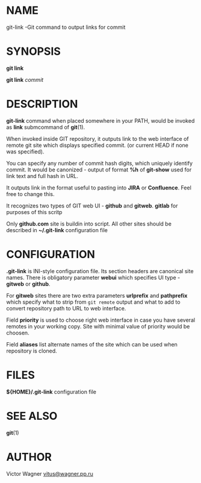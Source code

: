 NAME
====

git-link -Git command to output links for commit

SYNOPSIS
========

**git link**

**git link** _commit_

DESCRIPTION
===========

**git-link** command when placed somewhere in your PATH, would be
invoked as **link** submcommand of **git**(1).

When invoked inside GIT repository, it outputs link to the web
interface of remote git site which displays specified commit. (or
current HEAD if none was specified).

You can specify any number of commit hash digits, which uniquely
identify commit. It would be canonized - output of format **%h** of
**git-show** used for link text and full hash in URL.

It outputs link in the
format useful to pasting into **JIRA** or **Confluence**. Feel free to
change this.

It recognizes two types of GIT web UI - **github** and **gitweb**.
**gitlab** for purposes of this scritp

Only **github.com** site is buildin into script. All other sites should
be described in **~/.git-link** configuration file

CONFIGURATION
=============

**.git-link** is INI-style configuration file. Its section headers are
canonical site names. There is obligatory parameter **webui** which
specifies UI type - **gitweb** or **github**.

For **gitweb** sites there are two extra parameters **urlprefix** and
**pathprefix** which specify what to strip from `git remote` output and
what to add to convert repository path to URL to web interface.

Field **priority** is used to choose right web interface in case you
have several remotes in your working copy. Site with minimal value of
priority would be choosen.

Field **aliases** list alternate names of the site which can be used
when repository is cloned.

FILES
=====

**${HOME}/.git-link** configuration file

SEE ALSO
========

**git**(1)

AUTHOR
======

Victor Wagner <vitus@wagner.pp.ru>


